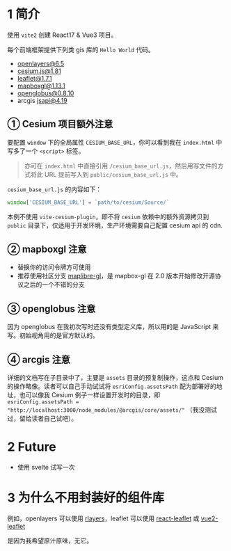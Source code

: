 # 1 简介

使用 `vite2` 创建 React17 & Vue3 项目。

每个前端框架提供下列类 gis 库的 `Hello World` 代码。

- openlayers@6.5
- cesium.js@1.81
- leaflet@1.7.1
- mapboxgl@1.13.1
- openglobus@0.8.10
- arcgis jsapi@4.19



## ① Cesium 项目额外注意

要配置 `window` 下的全局属性 `CESIUM_BASE_URL`，你可以看到我在 `index.html` 中写多了一个 `<script>` 标签。

> 亦可在 `index.html` 中直接引用 `/cesium_base_url.js`，然后用写文件的方式将此 URL 提前写入到 `public/cesium_base_url.js` 中。

`cesium_base_url.js` 的内容如下：

``` js
window['CESIUM_BASE_URL'] = `path/to/cesium/Source/`
```

本例不使用 `vite-cesium-plugin`，即不将 `cesium` 依赖中的额外资源拷贝到 `public` 目录下，仅适用于开发环境，生产环境需要自己配置 cesium api 的 cdn.



## ② mapboxgl 注意

- 替换你的访问令牌方可使用
- 推荐使用社区分支 [maplibre-gl](https://github.com/maplibre/maplibre-gl-js)，是 mapbox-gl 在 2.0 版本开始修改开源协议之后的一个不错的分支



## ③ openglobus 注意

因为 openglobus 在我初次写时还没有类型定义库，所以用的是 JavaScript 来写。初始视角用的是官方默认的。



## ④ arcgis 注意

详细的文档写在子目录中了，主要是 `assets` 目录的预复制操作，这点和 Cesium 的操作略像。读者可以自己手动试试将 `esriConfig.assetsPath`  配为部署好的地址，也可以像我 Cesium 例子一样设置开发时的目录，即 `esriConfig.assetsPath = "http://localhost:3000/node_modules/@arcgis/core/assets/"` （我没测试过，留给读者自己试吧）。



# 2 Future

- 使用 svelte 试写一次



# 3 为什么不用封装好的组件库

例如，openlayers 可以使用 [rlayers](https://www.npmjs.com/package/rlayers)，leaflet 可以使用 [react-leaflet](https://www.npmjs.com/package/react-leaflet) 或 [vue2-leaflet](https://www.npmjs.com/package/vue2-leaflet)

是因为我希望原汁原味，无它。

